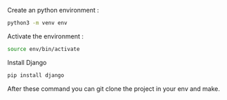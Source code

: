 Create an python environment :
````sh
python3 -m venv env
````
Activate the environment :
````sh
source env/bin/activate
````
Install Django
````sh
pip install django
````
After these command you can git clone the project in your env and make.

